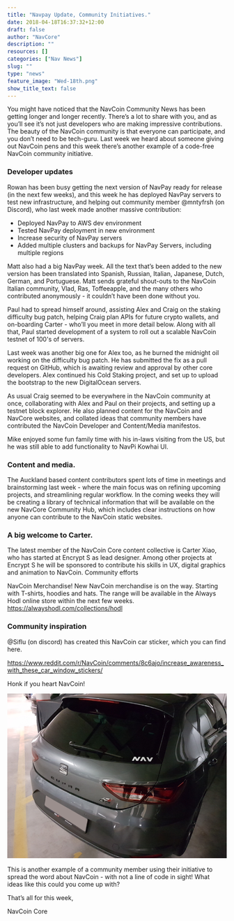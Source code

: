 ```yaml
---
title: "Navpay Update, Community Initiatives."
date: 2018-04-18T16:37:32+12:00
draft: false
author: "NavCore"
description: ""
resources: []
categories: ["Nav News"]
slug: ""
type: "news"
feature_image: "Wed-18th.png"
show_title_text: false
---
```

You might have noticed that the NavCoin Community News has been getting longer and longer recently. There’s a lot to share with you, and as you’ll see it’s not just developers who are making impressive contributions. The beauty of the NavCoin community is that everyone can participate, and you don’t need to be tech-guru. Last week we heard about someone giving out NavCoin pens and this week there’s another example of a code-free NavCoin community initiative.
<!--more-->
### Developer updates

Rowan has been busy getting the next version of NavPay ready for release (in the next few weeks), and this week he has deployed NavPay servers to test new infrastructure, and helping out community member @mntyfrsh (on Discord), who last week made another massive contribution:

- Deployed NavPay to AWS dev environment
- Tested NavPay deployment in new environment
- Increase security of NavPay servers
- Added multiple clusters and backups for NavPay Servers, including multiple regions

Matt also had a big NavPay week. All the text that’s been added to the new version has been translated into Spanish, Russian, Italian, Japanese, Dutch, German, and Portuguese.
Matt sends grateful shout-outs to the NavCoin Italian community, Vlad, Ras, Toffeeapple, and the many others who contributed anonymously - it couldn’t have been done without you.

Paul had to spread himself around, assisting Alex and Craig on the staking difficulty bug patch, helping Craig plan APIs for future crypto wallets, and on-boarding Carter - who’ll you meet in more detail below. Along with all that, Paul started development of a system to roll out a scalable NavCoin testnet of 100's of servers.

Last week was another big one for Alex too, as he burned the midnight oil working on the difficulty bug patch. He has submitted the fix as a pull request on GitHub, which is awaiting review and approval by other core developers. Alex continued his Cold Staking project, and set up to upload the bootstrap to the new DigitalOcean servers.

As usual Craig seemed to be everywhere in the NavCoin community at once, collaborating with Alex and Paul on their projects, and setting up a testnet block explorer. He also planned content for the NavCoin and NavCore websites, and collated ideas that community members have contributed the NavCoin Developer and Content/Media manifestos.

Mike enjoyed some fun family time with his in-laws visiting from the US, but he was still able to add functionality to NavPi Kowhai UI.

### Content and media.

The Auckland based content contributors spent lots of time in meetings and brainstorming last week - where the main focus was on refining upcoming projects, and streamlining regular workflow. In the coming weeks they will be creating a library of technical information that will be available on the new NavCore Community Hub, which includes clear instructions on how anyone can contribute to the NavCoin static websites.

### A big welcome to Carter.

The latest member of the NavCoin Core content collective is Carter Xiao, who has started at Encrypt S as lead designer. Among other projects at Encrypt S he will be sponsored to contribute his skills in UX, digital graphics and animation to NavCoin.
Community efforts

NavCoin Merchandise! New NavCoin merchandise is on the way. Starting with T-shirts, hoodies and hats. The range will be available in the Always Hodl online store within the next few weeks. https://alwayshodl.com/collections/hodl

### Community inspiration

@Siflu (on discord) has created this NavCoin car sticker, which you can find here.

https://www.reddit.com/r/NavCoin/comments/8c6ajo/increase_awareness_with_these_car_window_stickers/

Honk if you heart NavCoin!

![](cupra_nav.png)

This is another example of a community member using their initiative to spread the word about NavCoin - with not a line of code in sight! What ideas like this could you come up with?

That’s all for this week,

NavCoin Core
